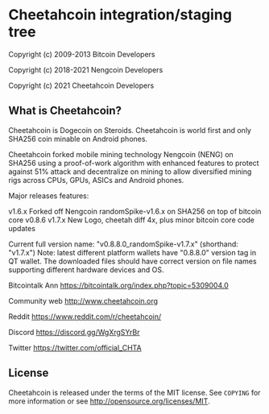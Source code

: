Cheetahcoin integration/staging tree
================================


Copyright (c) 2009-2013 Bitcoin Developers

Copyright (c) 2018-2021 Nengcoin Developers

Copyright (c) 2021 Cheetahcoin Developers

What is Cheetahcoin?
----------------

Cheetahcoin is Dogecoin on Steroids. Cheetahcoin is world first and only SHA256 coin minable on Android phones. 

Cheetahcoin forked mobile mining technology Nengcoin (NENG) on SHA256 using a proof-of-work algorithm with enhanced features to protect against 51% attack and decentralize on mining to allow diversified mining rigs across CPUs, GPUs, ASICs and Android phones.

Major releases features:

v1.6.x Forked off Nengcoin randomSpike-v1.6.x  on SHA256 on top of bitcoin core v0.8.6
v1.7.x New Logo, cheetah diff 4x, plus minor bitcoin core code updates

Current full version name: "v0.8.8.0_randomSpike-v1.7.x" (shorthand: "v1.7.x") 
Note: latest different platform wallets have "0.8.8.0" version tag in QT wallet. The downloaded files should have correct version on file names supporting different hardware devices and OS.

Bitcointalk Ann
https://bitcointalk.org/index.php?topic=5309004.0

Community web
http://www.cheetahcoin.org

Reddit
https://www.reddit.com/r/cheetahcoin/

Discord
https://discord.gg/WgXrgSYrBr

Twitter
https://twitter.com/official_CHTA


License
-------

Cheetahcoin is released under the terms of the MIT license. See `COPYING` for more
information or see http://opensource.org/licenses/MIT.


